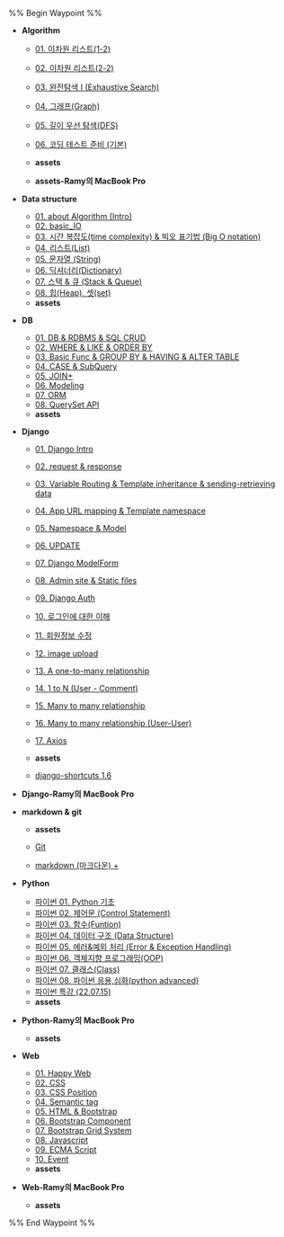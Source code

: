 %% Begin Waypoint %%
- **Algorithm**
	- [01. 이차원 리스트(1-2)](./Algorithm/01.%20%EC%9D%B4%EC%B0%A8%EC%9B%90%20%EB%A6%AC%EC%8A%A4%ED%8A%B8(1-2).md)
	- [02. 이차원 리스트(2-2)](./Algorithm/02.%20%EC%9D%B4%EC%B0%A8%EC%9B%90%20%EB%A6%AC%EC%8A%A4%ED%8A%B8(2-2).md)
	- [03. 완전탐색  I (Exhaustive Search)](./Algorithm/03.%20%EC%99%84%EC%A0%84%ED%83%90%EC%83%89%20%20I%20(Exhaustive%20Search).md)
	- [04. 그래프(Graph)](./Algorithm/04.%20%EA%B7%B8%EB%9E%98%ED%94%84(Graph).md)
	- [05. 깊이 우선 탐색(DFS)](./Algorithm/05.%20%EA%B9%8A%EC%9D%B4%20%EC%9A%B0%EC%84%A0%20%ED%83%90%EC%83%89(DFS).md)
	- [06. 코딩 테스트 준비 (기본)](./Algorithm/06.%20%EC%BD%94%EB%94%A9%20%ED%85%8C%EC%8A%A4%ED%8A%B8%20%EC%A4%80%EB%B9%84%20(%EA%B8%B0%EB%B3%B8).md)
	- **assets**

	- **assets-Ramy의 MacBook Pro**
- **Data structure**
	- [01. about Algorithm (Intro)](./Data%20structure/01.%20about%20Algorithm%20(Intro).md)
	- [02. basic_IO](./Data%20structure/02.%20basic_IO.md)
	- [03. 시간 복잡도(time complexity) & 빅오 표기법 (Big O notation)](./Data%20structure/03.%20%EC%8B%9C%EA%B0%84%20%EB%B3%B5%EC%9E%A1%EB%8F%84(time%20complexity)%20&%20%EB%B9%85%EC%98%A4%20%ED%91%9C%EA%B8%B0%EB%B2%95%20(Big%20O%20notation).md)
	- [04. 리스트(List)](./Data%20structure/04.%20%EB%A6%AC%EC%8A%A4%ED%8A%B8(List).md)
	- [05. 문자열 (String)](./Data%20structure/05.%20%EB%AC%B8%EC%9E%90%EC%97%B4%20(String).md)
	- [06. 딕셔너리(Dictionary)](./Data%20structure/06.%20%EB%94%95%EC%85%94%EB%84%88%EB%A6%AC(Dictionary).md)
	- [07. 스택 & 큐 (Stack & Queue)](./Data%20structure/07.%20%EC%8A%A4%ED%83%9D%20&%20%ED%81%90%20(Stack%20&%20Queue).md)
	- [08. 힙(Heap), 셋(set)](./Data%20structure/08.%20%ED%9E%99(Heap),%20%EC%85%8B(set).md)
	- **assets**

- **DB**
	- [01. DB & RDBMS & SQL CRUD](./DB/01.%20DB%20&%20RDBMS%20&%20SQL%20CRUD.md)
	- [02. WHERE & LIKE & ORDER BY](./DB/02.%20WHERE%20&%20LIKE%20&%20ORDER%20BY.md)
	- [03. Basic Func & GROUP BY & HAVING & ALTER TABLE](./DB/03.%20Basic%20Func%20&%20GROUP%20BY%20&%20HAVING%20&%20ALTER%20TABLE.md)
	- [04. CASE & SubQuery](./DB/04.%20CASE%20&%20SubQuery.md)
	- [05. JOIN+](./DB/05.%20JOIN+.md)
	- [06. Modeling](./DB/06.%20Modeling.md)
	- [07. ORM](./DB/07.%20ORM.md)
	- [08. QuerySet API](./DB/08.%20QuerySet%20API.md)
	- **assets**

- **Django**
	- [01. Django Intro](./Django/01.%20Django%20Intro.md)
	- [02. request & response](./Django/02.%20request%20&%20response.md)
	- [03. Variable Routing & Template inheritance & sending-retrieving data](./Django/03.%20Variable%20Routing%20&%20Template%20inheritance%20&%20sending-retrieving%20data.md)
	- [04. App URL mapping & Template namespace](./Django/04.%20App%20URL%20mapping%20&%20Template%20namespace.md)
	- [05. Namespace & Model](./Django/05.%20Namespace%20&%20Model.md)
	- [06. UPDATE](./Django/06.%20UPDATE.md)
	- [07. Django ModelForm](./Django/07.%20Django%20ModelForm.md)
	- [08. Admin site & Static files](./Django/08.%20Admin%20site%20&%20Static%20files.md)
	- [09. Django Auth](./Django/09.%20Django%20Auth.md)
	- [10. 로그인에 대한 이해](./Django/10.%20%EB%A1%9C%EA%B7%B8%EC%9D%B8%EC%97%90%20%EB%8C%80%ED%95%9C%20%EC%9D%B4%ED%95%B4.md)
	- [11. 회원정보 수정](./Django/11.%20%ED%9A%8C%EC%9B%90%EC%A0%95%EB%B3%B4%20%EC%88%98%EC%A0%95.md)
	- [12. image upload](./Django/12.%20image%20upload.md)
	- [13. A one-to-many relationship](./Django/13.%20A%20one-to-many%20relationship.md)
	- [14. 1 to N  (User - Comment)](./Django/14.%201%20to%20N%20%20(User%20-%20Comment).md)
	- [15. Many to many relationship](./Django/15.%20Many%20to%20many%20relationship.md)
	- [16. Many to many relationship (User-User)](./Django/16.%20Many%20to%20many%20relationship%20(User-User).md)
	- [17. Axios](./Django/17.%20Axios.md)
	- **assets**

	- [django-shortcuts 1.6](./Django/django-shortcuts%201.6.md)
- **Django-Ramy의 MacBook Pro**
- **markdown & git**
	- **assets**

	- [Git](./markdown%20&%20git/Git.md)
	- [markdown (마크다운) +](./markdown%20&%20git/markdown%20(%EB%A7%88%ED%81%AC%EB%8B%A4%EC%9A%B4)%20+.md)
- **Python**
	- [파이썬 01. Python 기초](./Python/%ED%8C%8C%EC%9D%B4%EC%8D%AC%2001.%20Python%20%EA%B8%B0%EC%B4%88.md)
	- [파이썬 02. 제어문 (Control Statement)](./Python/%ED%8C%8C%EC%9D%B4%EC%8D%AC%2002.%20%EC%A0%9C%EC%96%B4%EB%AC%B8%20(Control%20Statement).md)
	- [파이썬 03. 함수(Funtion)](./Python/%ED%8C%8C%EC%9D%B4%EC%8D%AC%2003.%20%ED%95%A8%EC%88%98(Funtion).md)
	- [파이썬 04. 데이터 구조 (Data Structure)](./Python/%ED%8C%8C%EC%9D%B4%EC%8D%AC%2004.%20%EB%8D%B0%EC%9D%B4%ED%84%B0%20%EA%B5%AC%EC%A1%B0%20(Data%20Structure).md)
	- [파이썬 05. 에러&예외 처리 (Error & Exception Handling)](./Python/%ED%8C%8C%EC%9D%B4%EC%8D%AC%2005.%20%EC%97%90%EB%9F%AC&%EC%98%88%EC%99%B8%20%EC%B2%98%EB%A6%AC%20(Error%20&%20Exception%20Handling).md)
	- [파이썬 06. 객체지향 프로그래밍(OOP)](./Python/%ED%8C%8C%EC%9D%B4%EC%8D%AC%2006.%20%EA%B0%9D%EC%B2%B4%EC%A7%80%ED%96%A5%20%ED%94%84%EB%A1%9C%EA%B7%B8%EB%9E%98%EB%B0%8D(OOP).md)
	- [파이썬 07. 클래스(Class)](./Python/%ED%8C%8C%EC%9D%B4%EC%8D%AC%2007.%20%ED%81%B4%EB%9E%98%EC%8A%A4(Class).md)
	- [파이썬 08. 파이썬 응용,심화(python advanced)](./Python/%ED%8C%8C%EC%9D%B4%EC%8D%AC%2008.%20%ED%8C%8C%EC%9D%B4%EC%8D%AC%20%EC%9D%91%EC%9A%A9,%EC%8B%AC%ED%99%94(python%20advanced).md)
	- [파이썬 특강 (22.07.15)](./Python/%ED%8C%8C%EC%9D%B4%EC%8D%AC%20%ED%8A%B9%EA%B0%95%20(22.07.15).md)
	- **assets**

- **Python-Ramy의 MacBook Pro**
	- **assets**
- **Web**
	- [01. Happy Web](./Web/01.%20Happy%20Web.md)
	- [02. CSS](./Web/02.%20CSS.md)
	- [03. CSS Position](./Web/03.%20CSS%20Position.md)
	- [04. Semantic tag](./Web/04.%20Semantic%20tag.md)
	- [05. HTML & Bootstrap](./Web/05.%20HTML%20&%20Bootstrap.md)
	- [06. Bootstrap Component](./Web/06.%20Bootstrap%20Component.md)
	- [07. Bootstrap Grid System](./Web/07.%20Bootstrap%20Grid%20System.md)
	- [08. Javascript](./Web/08.%20Javascript.md)
	- [09. ECMA Script](./Web/09.%20ECMA%20Script.md)
	- [10. Event](./Web/10.%20Event.md)
	- **assets**

- **Web-Ramy의 MacBook Pro**
	- **assets**

%% End Waypoint %%
